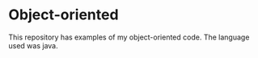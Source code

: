 # Object-oriented

This repository has examples of my object-oriented code. The language used was java. 
